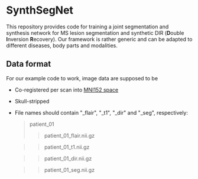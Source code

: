 # SynthSegNet
This repository provides code for training a joint segmentation and synthesis network for MS lesion segmentation and synthetic DIR (**D**ouble **I**nversion **R**ecovery).
Our framework is rather generic and can be adapted to different diseases, body parts and modalities.



Data format
-----------
For our example code to work, image data are supposed to be
- Co-registered per scan into [MNI152 space](http://www.bic.mni.mcgill.ca/ServicesAtlases/ICBM152NLin2009)
- Skull-stripped
- File names should contain "_flair", "_t1", "_dir" and "_seg", respectively:
  > patient_01
  >  > patient_01_flair.nii.gz
  
  >  > patient_01_t1.nii.gz
  
  >  > patient_01_dir.nii.gz
  
  >  > patient_01_seg.nii.gz
